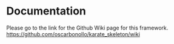 # Documentation
Please go to the link for the Github Wiki page for this framework.
https://github.com/oscarbonollo/karate_skeleton/wiki
